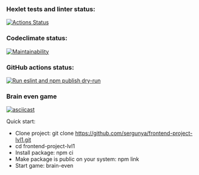 ### Hexlet tests and linter status:
[![Actions Status](https://github.com/sergunya/frontend-project-lvl1/workflows/hexlet-check/badge.svg)](https://github.com/sergunya/frontend-project-lvl1/actions)

### Codeclimate status:
[![Maintainability](https://api.codeclimate.com/v1/badges/a99a88d28ad37a79dbf6/maintainability)](https://codeclimate.com/github/codeclimate/codeclimate/maintainability)

### GitHub actions status:
[![Run eslint and npm publish dry-run](https://github.com/sergunya/frontend-project-lvl1/actions/workflows/makefile.yml/badge.svg)](https://github.com/sergunya/frontend-project-lvl1/actions/workflows/makefile.yml)


### Brain even game

[![asciicast](https://asciinema.org/a/465042.svg)](https://asciinema.org/a/465042)

Quick start:
* Clone project: git clone https://github.com/sergunya/frontend-project-lvl1.git
* cd frontend-project-lvl1
* Install package: npm ci
* Make package is public on your system: npm link
* Start game: brain-even